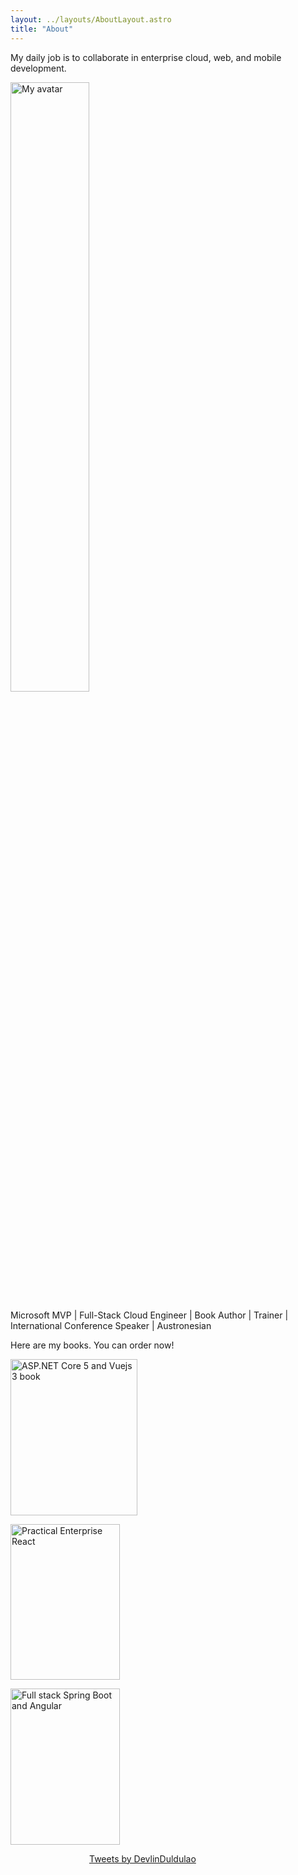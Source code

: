 ```yaml
---
layout: ../layouts/AboutLayout.astro
title: "About"
---
```


My daily job is to collaborate in enterprise cloud, web, and mobile development.

<img src="https://res.cloudinary.com/dtxpbduyz/image/upload/v1703516040/l5bwh69zeaxwag0l53ak.jpg" alt="My avatar" width="50%" height="50%" />

Microsoft MVP | Full-Stack Cloud Engineer | Book Author | Trainer | International Conference Speaker | Austronesian

Here are my books. You can order now!

<a href="https://www.amazon.com/ASP-NET-Core-Vue-js-Full-stack-applications/dp/1800206690/"><img src="https://images-na.ssl-images-amazon.com/images/I/61wp0T-xQfS.jpg" alt="ASP.NET Core 5 and Vuejs 3 book" width="202.5" height="250" /></a>

<a href="https://www.amazon.com/Practical-Enterprise-React-Effective-Developer/dp/1484269748/"><img src="https://images-na.ssl-images-amazon.com/images/I/417whKwLgxL.jpg" alt="Practical Enterprise React" width="175" height="249.5" /></a>

<a href="https://www.amazon.com/Full-Stack-Development-Spring-Boot-Angular/dp/180324321X/"><img src="https://images-na.ssl-images-amazon.com/images/I/51gvWmhCpZL.jpg" alt="Full stack Spring Boot and Angular" width="175" height="249.5" /></a>

<div style="display: flex; justify-content: center;">
    <div style="width: 50%;">
        <a class="twitter-timeline" href="https://twitter.com/DevlinDuldulao?ref_src=twsrc%5Etfw" data-tweet-limit="5">Tweets by DevlinDuldulao</a> 
        <script async src="https://platform.twitter.com/widgets.js" charset="utf-8"></script>
    </div>
</div>
